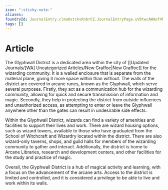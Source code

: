 ```yaml
---
icon: ":sticky-note:"
aliases: 
foundryId: JournalEntry.clma0xtckvRnbrFZ.JournalEntryPage.uV0twcAW9of4MCpw
tags: []
---
```


# Article
The Glyphwall District is a dedicated area within the city of [[Updated Journals/[WA] Uncategorized Articles/New Graffoc|New Graffoc]] for the wizarding community. It is a walled enclosure that is separate from the material plane, giving it more space within than without. The walls of the district are covered in arcane runes, known as the Glyphwall, which serve several purposes. Firstly, they act as a communication hub for the wizarding community, allowing for quick and secure transmission of information and magic. Secondly, they help in protecting the district from outside influences and unauthorized access, as attempting to enter or leave the Glyphwall anywhere other than the gates can result in undesirable side effects.

Within the Glyphwall District, wizards can find a variety of amenities and facilities to support their lives and work. There are wizard housing options, such as wizard towers, available to those who have graduated from the School of Witchcraft and Wizardry located within the district. There are also wizard-only taverns, shops, and guild halls for members of the wizarding community to gather and interact. Additionally, the district is home to Arcane Libraries, research and development centers, and other facilities for the study and practice of magic.

Overall, the Glyphwall District is a hub of magical activity and learning, with a focus on the advancement of the arcane arts. Access to the district is limited and controlled, and it is considered a privilege to be able to live and work within its walls.